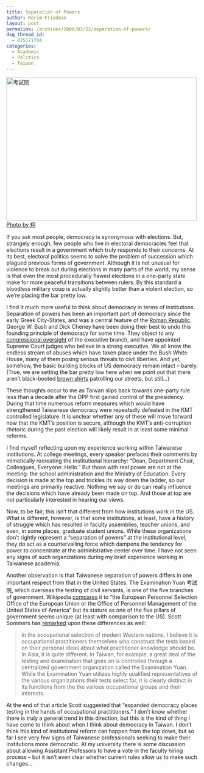 ```yaml
---
title: Separation of Powers
author: Kerim Friedman
layout: post
permalink: /archives/2008/03/22/separation-of-powers/
dsq_thread_id:
  - 825171704
categories:
  - Academic
  - Politics
  - Taiwan
---
```

<a href="http://www.flickr.com/photos/chinghsiang/2137760242/" onclick="_gaq.push(['_trackEvent', 'outbound-article', 'http://www.flickr.com/photos/chinghsiang/2137760242/', '']);"  title="考試院"><img src="http://farm4.static.flickr.com/3294/2351200053_87c2015362_o.jpg" width="500" height="375" alt="考試院" /></a>  
<a href="http://www.flickr.com/photos/chinghsiang/2137760242/" onclick="_gaq.push(['_trackEvent', 'outbound-article', 'http://www.flickr.com/photos/chinghsiang/2137760242/', 'Photo by 翔']);" >Photo by 翔</a>

If you ask most people, democracy is synonymous with elections. But, strangely enough, few people who live in electoral democracies feel that elections result in a government which truly responds to their concerns. At its best, electoral politics seems to solve the problem of succession which plagued previous forms of government. Although it is not unusual for violence to break out during elections in many parts of the world, my sense is that even the most procedurally flawed elections in a one-party state make for more peaceful transitions between rulers. By this standard a bloodless military coup is actually slightly better than a violent election, so we&#8217;re placing the bar pretty low.

I find it much more useful to think about democracy in terms of institutions. Separation of powers has been an important part of democracy since the early Greek City-States, and was a central feature of the <a href="http://en.wikipedia.org/wiki/Separation_of_powers#Origins_in_the_Constitution_of_the_Roman_Republic" onclick="_gaq.push(['_trackEvent', 'outbound-article', 'http://en.wikipedia.org/wiki/Separation_of_powers#Origins_in_the_Constitution_of_the_Roman_Republic', 'Roman Republic']);" >Roman Republic</a>. George W. Bush and Dick Cheney have been doing their best to undo this founding principle of democracy for some time. They object to any <a href="http://www.washingtonpost.com/wp-dyn/content/article/2005/12/20/AR2005122001858.html" onclick="_gaq.push(['_trackEvent', 'outbound-article', 'http://www.washingtonpost.com/wp-dyn/content/article/2005/12/20/AR2005122001858.html', 'congressional oversight']);" >congressional oversight</a> of the executive branch, and have appointed Supreme Court judges who believe in a strong executive. We all know the endless stream of abuses which have taken place under the Bush White House, many of them posing serious threats to civil liberties. And yet, somehow, the basic building blocks of US democracy remain intact &#8211; barely. (True, we are setting the bar pretty low here when we point out that there aren&#8217;t black-booted <a href="http://cursor.org/stories/fascismintroduction.php" onclick="_gaq.push(['_trackEvent', 'outbound-article', 'http://cursor.org/stories/fascismintroduction.php', 'brown shirts']);" >brown shirts</a> patrolling our streets, but still&#8230;)

These thoughts occur to me as Taiwan slips back towards one-party rule less than a decade after the DPP first gained control of the presidency. During that time numerous reform measures which would have strengthened Taiwanese democracy were repeatedly defeated in the KMT controlled legislature. It is unclear whether any of these will move forward now that the KMT&#8217;s position is secure, although the KMT&#8217;s anti-corruption rhetoric during the past election will likely result in at least some minimal reforms.  
<!--more-->

I find myself reflecting upon my experience working within Taiwanese institutions. At college meetings, every speaker prefaces their comments by mimetically recreating the institutional hierarchy: &#8220;Dean, Department Chair, Colleagues, Everyone: Hello.&#8221; But those with real power are not at the meeting: the school administration and the Ministry of Education. Every decision is made at the top and trickles its way down the ladder, so our meetings are primarily reactive. Nothing we say or do can really influence the decisions which have already been made on top. And those at top are not particularly interested in hearing our views.

Now, to be fair, this isn&#8217;t that different from how institutions work in the US. What is different, however, is that some institutions, at least, have a history of struggle which has resulted in faculty assemblies, teacher unions, and even, in some places, graduate student unions. While these organizations don&#8217;t rightly represent a &#8220;separation of powers&#8221; at the institutional level, they do act as a countervailing force which dampens the tendency for power to concentrate at the administrative center over time. I have not seen any signs of such organizations during my brief experience working in Taiwanese academia.

Another observation is that Taiwanese separation of powers differs in one important respect from that in the United States. The Examination Yuan 考試院, which overseas the testing of civil servants, is one of the five branches of government. Wikipedia <a href="http://en.wikipedia.org/wiki/Examination_Yuan" onclick="_gaq.push(['_trackEvent', 'outbound-article', 'http://en.wikipedia.org/wiki/Examination_Yuan', 'compares']);" >compares</a> it to &#8220;the European Personnel Selection Office of the European Union or the Office of Personnel Management of the United States of America&#8221; but its stature as one of the five pillars of government seems unique (at least with comparison to the US). Scott Sommers has <a href="http://scottsommers.blogs.com/taiwanweblog/2006/03/examination_in_.html" onclick="_gaq.push(['_trackEvent', 'outbound-article', 'http://scottsommers.blogs.com/taiwanweblog/2006/03/examination_in_.html', 'remarked']);" >remarked</a> upon these differences as well: 

> In the occupational selection of modern Western nations, I believe it is occupational practitioners themselves who construct the tests based on their personal ideas about what practitioner knowledge should be. In Asia, it is quite different. In Taiwan, for example, a great deal of the testing and examination that goes on is controlled through a centralized government organization called the Examination Yuan. While the Examination Yuan utilizes highly qualified representatives of the various organizations their tests select for, it is clearly distinct in its functions from the the various occupational groups and their interests. 

At the end of that article Scott suggested that &#8220;expanded democracy places testing in the hands of occupational practitioners.&#8221; I don&#8217;t know whether there is truly a general trend in this direction, but this is the kind of thing I have come to think about when I think about democracy in Taiwan. I don&#8217;t think this kind of institutional reform can happen from the top down, but so far I see very few signs of Taiwanese professionals seeking to make their institutions more democratic. At my university there is some discussion about allowing Assistant Professors to have a vote in the faculty hiring process &#8211; but it isn&#8217;t even clear whether current rules allow us to make such changes&#8230;

